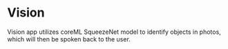 # Vision
Vision app utilizes coreML SqueezeNet model to identify objects in photos, which will then be spoken back to the user. 
